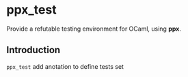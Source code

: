 ppx_test
========
Provide a refutable testing environment for OCaml, using **ppx**.

## Introduction
`ppx_test` add anotation to define tests set 
